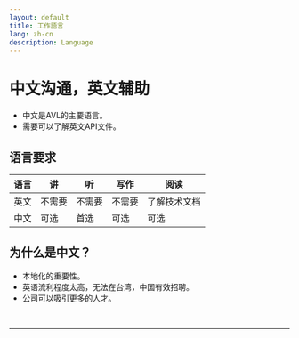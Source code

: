 ```yaml
---
layout: default
title: 工作語言
lang: zh-cn
description: Language
---
```




# 中文沟通，英文辅助

* 中文是AVL的主要语言。
* 需要可以了解英文API文件。

## 语言要求

|语言|讲|听|写作|阅读|
| --- | --- | --- | --- | --- |
|英文 | 不需要 | 不需要 | 不需要 | 了解技术文档|
|中文|可选|首选|可选|可选|

## 为什么是中文？

* 本地化的重要性。
* 英语流利程度太高，无法在台湾，中国有效招聘。
* 公司可以吸引更多的人才。

<br>

---

<br>

